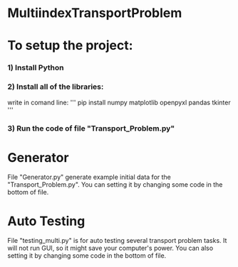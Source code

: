 # MultiindexTransportProblem

# To setup the project:

### 1) Install Python
### 2) Install all of the libraries:
  write in comand line:
  '''
  pip install numpy matplotlib openpyxl pandas tkinter
  '''
### 3) Run the code of file "Transport_Problem.py"

# Generator
File "Generator.py" generate example initial data for the "Transport_Problem.py".
You can setting it by changing some code in the bottom of file.

# Auto Testing
File "testing_multi.py" is for auto testing several transport problem tasks.
It will not run GUI, so it might save your computer's power.
You can also setting it by changing some code in the bottom of file.
